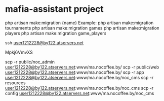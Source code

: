 # mafia-assistant project

php artisan make:migration {name}
Example:
php artisan make:migration tournaments
php artisan make:migration games
php artisan make:migration players
php artisan make:migration game_players


ssh user1212228@by122.atservers.net

Mpkj6VmvXS

scp -r public/noc_admin user1212228@by122.atservers.net:www/ma.nocoffee.by/
scp -r public/web user1212228@by122.atservers.net:www/ma.nocoffee.by/
scp -r app user1212228@by122.atservers.net:www/ma.nocoffee.by/noc_cms
scp -r resources user1212228@by122.atservers.net:www/ma.nocoffee.by/noc_cms
scp -r config user1212228@by122.atservers.net:www/ma.nocoffee.by/noc_cms
